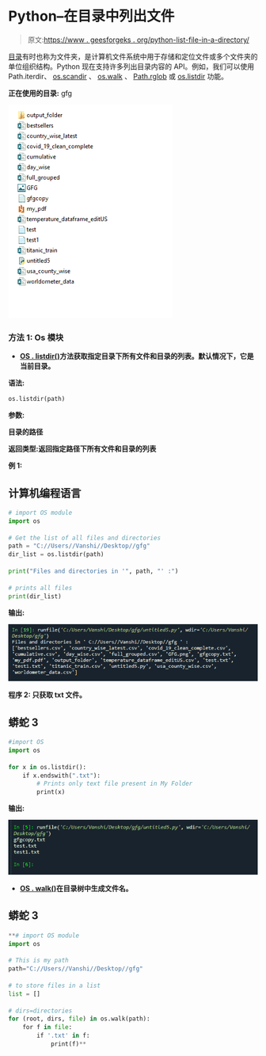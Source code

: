 # Python–在目录中列出文件

> 原文:[https://www . geesforgeks . org/python-list-file-in-a-directory/](https://www.geeksforgeeks.org/python-list-files-in-a-directory/)

[目录](https://www.geeksforgeeks.org/create-a-directory-in-python/)有时也称为文件夹，是计算机文件系统中用于存储和定位文件或多个文件夹的单位组织结构。Python 现在支持许多列出目录内容的 API。例如，我们可以使用 Path.iterdir、 [os.scandir](https://www.geeksforgeeks.org/python-os-scandir-method/) 、 [os.walk](https://www.geeksforgeeks.org/os-walk-python/) 、 [Path.rglob](https://www.geeksforgeeks.org/how-to-use-glob-function-to-find-files-recursively-in-python/) 或 [os.listdir](https://www.geeksforgeeks.org/python-os-listdir-method/) 功能。

**正在使用的目录:** gfg

![](img/d15bbe809ded584684fdc49032fddd84.png)

### **方法 1: Os 模块**

*   **[**OS . listdir()**](https://www.geeksforgeeks.org/python-os-listdir-method/)方法获取指定目录下所有文件和目录的列表。默认情况下，它是当前目录。**

****语法**:**

```py
os.listdir(path)
```

****参数**:**

**目录的路径**

****返回类型**:返回指定路径下所有文件和目录的列表**

****例 1:****

## **计算机编程语言**

```py
# import OS module
import os

# Get the list of all files and directories
path = "C://Users//Vanshi//Desktop//gfg"
dir_list = os.listdir(path)

print("Files and directories in '", path, "' :")

# prints all files
print(dir_list)
```

****输出:****

**![](img/f3027bf84016a1cc65a20e4a85e8f3d8.png)**

****程序 2:** 只获取 txt 文件。**

## **蟒蛇 3**

```py
#import OS
import os

for x in os.listdir():
    if x.endswith(".txt"):
        # Prints only text file present in My Folder
        print(x)
```

****输出:****

**![](img/6dc93184898ad3e1ccb35bcd835f750b.png)**

*   ****[**OS . walk()**](https://www.geeksforgeeks.org/os-walk-python/)在目录树中生成文件名。****

## ****蟒蛇 3****

```py
**# import OS module
import os

# This is my path
path="C://Users//Vanshi//Desktop//gfg"

# to store files in a list
list = []

# dirs=directories
for (root, dirs, file) in os.walk(path):
    for f in file:
        if '.txt' in f:
            print(f)**
```